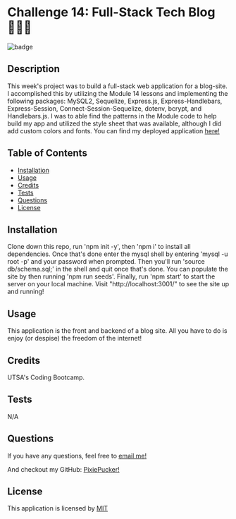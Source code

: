 # Challenge 14: Full-Stack Tech Blog 🧑🏽‍💻

![badge](https://img.shields.io/badge/License-MIT-blue)

## Description

This week's project was to build a full-stack web application for a blog-site. I accomplished this by utilizing the Module 14 lessons and implementing the following packages: MySQL2, Sequelize, Express.js, Express-Handlebars, Express-Session, Connect-Session-Sequelize, dotenv, bcrypt, and Handlebars.js. I was to able find the patterns in the Module code to help build my app and utilized the style sheet that was available, although I did add custom colors and fonts. You can find my deployed application [here!](https://glacial-temple-63576.herokuapp.com/)

## Table of Contents

- [Installation](#installation)
- [Usage](#usage)
- [Credits](#credits)
- [Tests](#tests)
- [Questions](#questions)
- [License](#license)

## Installation

Clone down this repo, run 'npm init -y', then 'npm i' to install all dependencies. Once that's done enter the mysql shell by entering 'mysql -u root -p' and your password when prompted. Then you'll run 'source db/schema.sql;' in the shell and quit once that's done. You can populate the site by then running 'npm run seeds'. Finally, run 'npm start' to start the server on your local machine. Visit "http://localhost:3001/" to see the site up and running!

## Usage

This application is the front and backend of a blog site. All you have to do is enjoy (or despise) the freedom of the internet!

## Credits

UTSA's Coding Bootcamp.

## Tests

N/A

## Questions

If you have any questions, feel free to [email me!](mailto:alycain.99@gmail.com)

And checkout my GitHub: [PixiePucker!](https://github.com/PixiePucker)

## License

This application is licensed by [MIT](https://opensource.org/licenses/MIT)